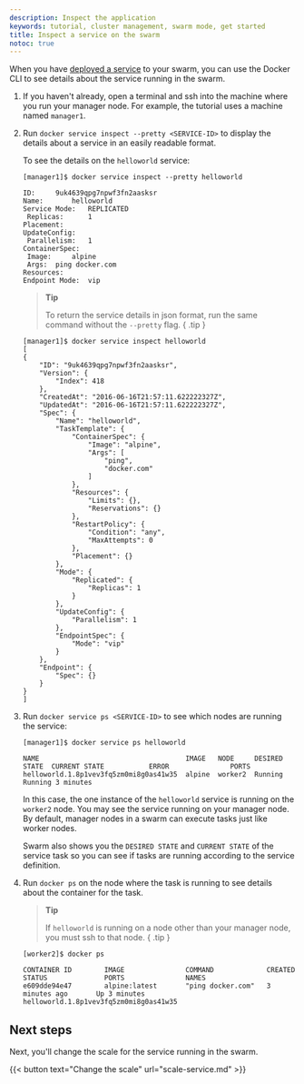 ```yaml
---
description: Inspect the application
keywords: tutorial, cluster management, swarm mode, get started
title: Inspect a service on the swarm
notoc: true
---
```


When you have [deployed a service](deploy-service.md) to your swarm, you can use
the Docker CLI to see details about the service running in the swarm.

1.  If you haven't already, open a terminal and ssh into the machine where you
    run your manager node. For example, the tutorial uses a machine named
    `manager1`.

2.  Run `docker service inspect --pretty <SERVICE-ID>` to display the details
    about a service in an easily readable format.

    To see the details on the `helloworld` service:

    ```console
    [manager1]$ docker service inspect --pretty helloworld

    ID:		9uk4639qpg7npwf3fn2aasksr
    Name:		helloworld
    Service Mode:	REPLICATED
     Replicas:		1
    Placement:
    UpdateConfig:
     Parallelism:	1
    ContainerSpec:
     Image:		alpine
     Args:	ping docker.com
    Resources:
    Endpoint Mode:  vip
    ```

    >**Tip**
    >
    > To return the service details in json format, run the same command
    without the `--pretty` flag.
    { .tip }

    ```console
    [manager1]$ docker service inspect helloworld
    [
    {
        "ID": "9uk4639qpg7npwf3fn2aasksr",
        "Version": {
            "Index": 418
        },
        "CreatedAt": "2016-06-16T21:57:11.622222327Z",
        "UpdatedAt": "2016-06-16T21:57:11.622222327Z",
        "Spec": {
            "Name": "helloworld",
            "TaskTemplate": {
                "ContainerSpec": {
                    "Image": "alpine",
                    "Args": [
                        "ping",
                        "docker.com"
                    ]
                },
                "Resources": {
                    "Limits": {},
                    "Reservations": {}
                },
                "RestartPolicy": {
                    "Condition": "any",
                    "MaxAttempts": 0
                },
                "Placement": {}
            },
            "Mode": {
                "Replicated": {
                    "Replicas": 1
                }
            },
            "UpdateConfig": {
                "Parallelism": 1
            },
            "EndpointSpec": {
                "Mode": "vip"
            }
        },
        "Endpoint": {
            "Spec": {}
        }
    }
    ]
    ```

3.  Run `docker service ps <SERVICE-ID>` to see which nodes are running the
    service:

    ```console
    [manager1]$ docker service ps helloworld

    NAME                                    IMAGE   NODE     DESIRED STATE  CURRENT STATE           ERROR               PORTS
    helloworld.1.8p1vev3fq5zm0mi8g0as41w35  alpine  worker2  Running        Running 3 minutes
    ```

    In this case, the one instance of the `helloworld` service is running on the
    `worker2` node. You may see the service running on your manager node. By
    default, manager nodes in a swarm can execute tasks just like worker nodes.

    Swarm also shows you the `DESIRED STATE` and `CURRENT STATE` of the service
    task so you can see if tasks are running according to the service
    definition.

4.  Run `docker ps` on the node where the task is running to see details about
    the container for the task.

    >**Tip**
    >
    > If `helloworld` is running on a node other than your manager node,
    you must ssh to that node.
    { .tip }

    ```console
    [worker2]$ docker ps

    CONTAINER ID        IMAGE               COMMAND             CREATED             STATUS              PORTS               NAMES
    e609dde94e47        alpine:latest       "ping docker.com"   3 minutes ago       Up 3 minutes                            helloworld.1.8p1vev3fq5zm0mi8g0as41w35
    ```

## Next steps

Next, you'll change the scale for the service running in the swarm.

{{< button text="Change the scale" url="scale-service.md" >}}
